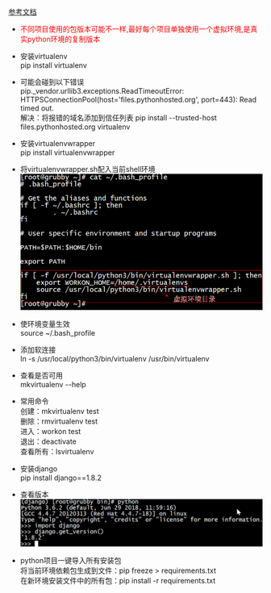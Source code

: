 [参考文档](https://www.zhuxiongxian.cc/2017/09/28/python-install-virtualenv-and-virtualenvwrapper/)
- <font color=red>不同项目使用的包版本可能不一样,最好每个项目单独使用一个虚拟环境,是真实python环境的复制版本</font>

- 安装virtualenv  
pip install virtualenv
- 可能会碰到以下错误  
pip._vendor.urllib3.exceptions.ReadTimeoutError: HTTPSConnectionPool(host='files.pythonhosted.org', port=443): Read timed out.  
解决：将报错的域名添加到信任列表 pip install --trusted-host files.pythonhosted.org virtualenv
- 安装virtualenvwrapper  
pip install virtualenvwrapper
- 将virtualenvwrapper.sh配入当前shell环境  
![](images/virtualenv配置.png)
- 使环境变量生效  
source ~/.bash_profile
- 添加软连接  
ln -s /usr/local/python3/bin/virtualenv /usr/bin/virtualenv
- 查看是否可用  
mkvirtualenv --help
- 常用命令  
创建：mkvirtualenv test  
删除：rmvirtualenv test  
进入：workon test  
退出：deactivate  
查看所有：lsvirtualenv  
- 安装django  
pip install django==1.8.2
- 查看版本  
![](images/查看django版本.png)
- python项目一键导入所有安装包  
将当前环境依赖包生成到文件：pip freeze > requirements.txt  
在新环境安装文件中的所有包：pip install -r requirements.txt  



